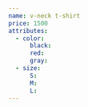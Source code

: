 ```yaml
---
name: v-neck t-shirt
price: 1500
attributes:
  - color:
      black:
      red:
      gray:
  - size:
      S:
      M:
      L:       
---
```

